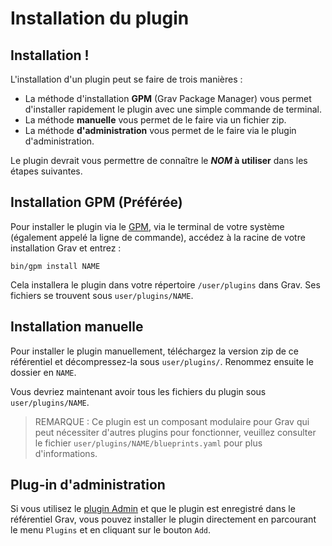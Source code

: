 <h1 class="rem">Installation du plugin</h1>

<h2 id="Installation !">Installation !
<a href="#Installation !" class="toc-anchor after"></a></h2> 

L'installation d'un plugin peut se faire de trois manières :

* La méthode d'installation **GPM** (Grav Package Manager) vous permet d'installer rapidement le plugin avec une simple commande de terminal.
* La méthode **manuelle** vous permet de le faire via un fichier zip.
* La méthode **d'administration** vous permet de le faire via le plugin d'administration.

Le plugin devrait vous permettre de connaître le **_NOM_ à utiliser** dans les étapes suivantes.

<h2 id="Installation GPM (Préférée)">Installation GPM (Préférée)
<a href="#Installation GPM (Préférée)" class="toc-anchor after"></a></h2> 

Pour installer le plugin via le [GPM](cli-commandes-gpm.md), via le terminal de votre système (également appelé la ligne de commande), accédez à la racine de votre installation Grav et entrez :

    bin/gpm install NAME

Cela installera le plugin dans votre répertoire `/user/plugins` dans Grav. Ses fichiers se trouvent sous `user/plugins/NAME`.

<h2 id="Installation manuelle">Installation manuelle
<a href="#Installation manuelle" class="toc-anchor after"></a></h2> 

Pour installer le plugin manuellement, téléchargez la version zip de ce référentiel et décompressez-la sous `user/plugins/`. Renommez ensuite le dossier en `NAME`.

Vous devriez maintenant avoir tous les fichiers du plugin sous `user/plugins/NAME`.

> REMARQUE : Ce plugin est un composant modulaire pour Grav qui peut nécessiter d'autres plugins pour fonctionner, veuillez consulter le fichier `user/plugins/NAME/blueprints.yaml` pour plus d'informations.

<h2 id="Plug-in d'administration "> Plug-in d'administration
<a href="#Plug-in d'administration" class="toc-anchor after"></a></h2>

Si vous utilisez le [plugin Admin](https://github.com/getgrav/grav-plugin-admin) et que le plugin est enregistré dans le référentiel Grav, vous pouvez installer le plugin directement en parcourant le menu `Plugins` et en cliquant sur le bouton `Add`.

